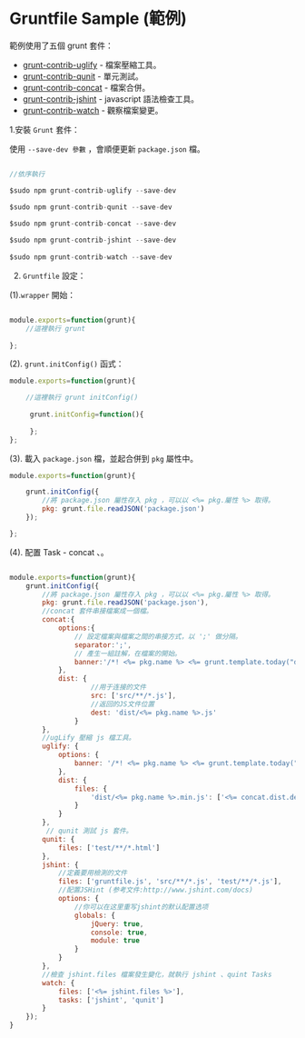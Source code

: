 Gruntfile Sample (範例)
======================

範例使用了五個 grunt 套件：

* [grunt-contrib-uglify](https://github.com/gruntjs/grunt-contrib-uglify) - 檔案壓縮工具。
* [grunt-contrib-qunit](https://github.com/gruntjs/grunt-contrib-qunit) - 單元測試。
* [grunt-contrib-concat](https://github.com/gruntjs/grunt-contrib-concat) - 檔案合併。
* [grunt-contrib-jshint](https://github.com/gruntjs/grunt-contrib-jshint) - javascript 語法檢查工具。
* [grunt-contrib-watch](https://github.com/gruntjs/grunt-contrib-watch) - 觀察檔案變更。

1.安裝 `Grunt` 套件：

使用 `--save-dev 參數` ，會順便更新 `package.json` 檔。 

```javascript

//依序執行

$sudo npm grunt-contrib-uglify --save-dev 

$sudo npm grunt-contrib-qunit --save-dev 

$sudo npm grunt-contrib-concat --save-dev
 
$sudo npm grunt-contrib-jshint --save-dev
 
$sudo npm grunt-contrib-watch --save-dev 


```

2. `Gruntfile` 設定：

(1).`wrapper` 開始：

```javascript

module.exports=function(grunt){
    //這裡執行 grunt 
    
};

```

(2). `grunt.initConfig()` 函式：

```javascript
module.exports=function(grunt){

    //這裡執行 grunt initConfig()
     
     grunt.initConfig=function(){
        
     };
};


```

(3). 載入 `package.json` 檔，並起合併到 `pkg` 屬性中。

```javascript
module.exports=function(grunt){

    grunt.initConfig({
        //將 package.json 屬性存入 pkg ，可以以 <%= pkg.屬性 %> 取得。
        pkg: grunt.file.readJSON('package.json')
    });

};

```

(4). 配置 Task - concat 、。

```javascript

module.exports=function(grunt){
    grunt.initConfig({
        //將 package.json 屬性存入 pkg ，可以以 <%= pkg.屬性 %> 取得。
        pkg: grunt.file.readJSON('package.json'),
        //concat 套件串接檔案成一個檔。
        concat:{
            options:{
                // 設定檔案與檔案之間的串接方式，以 ';' 做分隔。
                separator:';',
                // 產生一組註解，在檔案的開始。
                banner:'/*! <%= pkg.name %> <%= grunt.template.today("dd-mm-yyyy") %>*/\n'
            },
            dist: {
                    //用于连接的文件
                    src: ['src/**/*.js'],
                    //返回的JS文件位置
                    dest: 'dist/<%= pkg.name %>.js'
                }
        },
        //ugLify 壓縮 js 檔工具。
        uglify: {
            options: {
                banner: '/*! <%= pkg.name %> <%= grunt.template.today("dd-mm-yyyy") %> */\n'
            },
            dist: {
                files: {
                    'dist/<%= pkg.name %>.min.js': ['<%= concat.dist.dest %>']
                }
            }
        },
         // qunit 測試 js 套件。
        qunit: {
            files: ['test/**/*.html']
        },
        jshint: {
            //定義要用檢測的文件
            files: ['gruntfile.js', 'src/**/*.js', 'test/**/*.js'],
            //配置JSHint (参考文件:http://www.jshint.com/docs)
            options: {
                //你可以在这里重写jshint的默认配置选项
                globals: {
                    jQuery: true,
                    console: true,
                    module: true
                }
            }
        },
        //檢查 jshint.files 檔案發生變化，就執行 jshint 、quint Tasks
        watch: {
            files: ['<%= jshint.files %>'],
            tasks: ['jshint', 'qunit']
        }
    });
}


```

